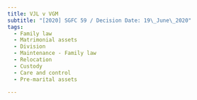 ```yaml
---
title: VJL v VGM
subtitle: "[2020] SGFC 59 / Decision Date: 19\_June\_2020"
tags:
  - Family law
  - Matrimonial assets
  - Division
  - Maintenance - Family law
  - Relocation
  - Custody
  - Care and control
  - Pre-marital assets

---
```

